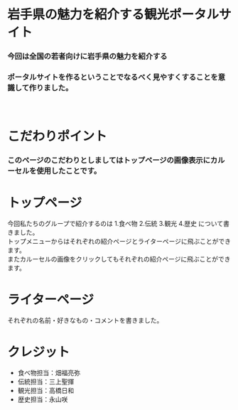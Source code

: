 # 岩手県の魅力を紹介する観光ポータルサイト
### 今回は全国の若者向けに岩手県の魅力を紹介する 
### ポータルサイトを作るということでなるべく見やすくすることを意識して作りました。
　
# こだわりポイント
### このページのこだわりとしましてはトップページの画像表示に**カルーセル**を使用したことです。  


# トップページ
今回私たちのグループで紹介するのは
1.食べ物 2.伝統 3.観光 4.歴史
について書きました。  
トップメニューからはそれぞれの紹介ページとライターページに飛ぶことができます。  
またカルーセルの画像をクリックしてもそれぞれの紹介ページに飛ぶことができます。  
# ライターページ
それぞれの名前・好きなもの・コメントを書きました。

# クレジット
* 食べ物担当：畑福亮弥  
* 伝統担当：三上聖揮  
* 観光担当：高橋日和  
* 歴史担当：永山咲
